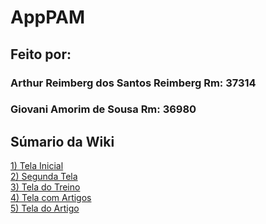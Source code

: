 # AppPAM
## Feito por:
### Arthur Reimberg dos Santos Reimberg Rm: 37314 
### Giovani Amorim de Sousa Rm: 36980

## Súmario da Wiki
<a href="https://github.com/Giovani-Sousa/GymApp/wiki/GymApp#tela-inicial">1) Tela Inicial</a><br>
<a href="https://github.com/Giovani-Sousa/GymApp/wiki/GymApp#segunda-tela">2) Segunda Tela</a><br>
<a href="https://github.com/Giovani-Sousa/GymApp/wiki/GymApp#tela-do-treino">3) Tela do Treino</a><br>
<a href="https://github.com/Giovani-Sousa/GymApp/wiki/GymApp#tela-com-artigos">4) Tela com Artigos</a><br>
<a href="https://github.com/Giovani-Sousa/GymApp/wiki/GymApp#tela-do-artigo">5) Tela do Artigo</a><br>
